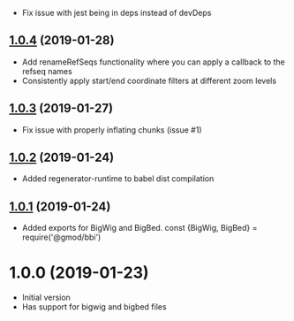 - Fix issue with jest being in deps instead of devDeps

## [1.0.4](https://github.com/GMOD/bbi-js/compare/v1.0.3...v1.0.4) (2019-01-28)



- Add renameRefSeqs functionality where you can apply a callback to the refseq names
- Consistently apply start/end coordinate filters at different zoom levels

## [1.0.3](https://github.com/GMOD/bbi-js/compare/v1.0.2...v1.0.3) (2019-01-27)

- Fix issue with properly inflating chunks (issue #1)

## [1.0.2](https://github.com/GMOD/bbi-js/compare/v1.0.1...v1.0.2) (2019-01-24)



- Added regenerator-runtime to babel dist compilation

## [1.0.1](https://github.com/GMOD/bbi-js/compare/v1.0.0...v1.0.1) (2019-01-24)



- Added exports for BigWig and BigBed. const {BigWig, BigBed} = require('@gmod/bbi')

# 1.0.0 (2019-01-23)



- Initial version
- Has support for bigwig and bigbed files
